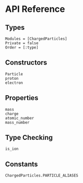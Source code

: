 # API Reference

## Types

```@autodocs
Modules = [ChargedParticles]
Private = false
Order = [:type]
```

## Constructors

```@docs
Particle
proton
electron
```

## Properties

```@docs
mass
charge
atomic_number
mass_number
```

## Type Checking

```@docs
is_ion
```

## Constants

```@docs
ChargedParticles.PARTICLE_ALIASES
```
